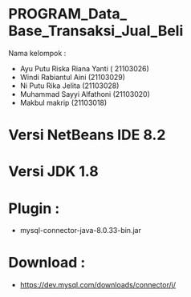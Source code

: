 # PROGRAM_Data_ Base_Transaksi_Jual_Beli
Nama kelompok :
- Ayu Putu Riska Riana Yanti ( 21103026)
- Windi Rabiantul Aini (21103029)
- Ni Putu Rika Jelita (21103028)
- Muhammad Sayyi Alfathoni (21103020)
- Makbul makrip (21103018)
# Versi NetBeans IDE 8.2
# Versi JDK 1.8
# Plugin :
- mysql-connector-java-8.0.33-bin.jar
# Download : 
- https://dev.mysql.com/downloads/connector/j/
